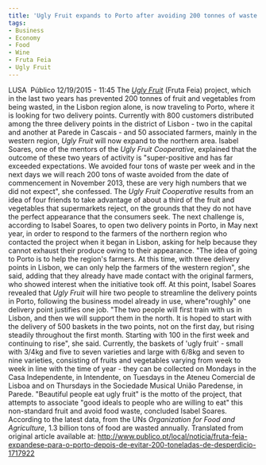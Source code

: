 ```yaml
---
title: 'Ugly Fruit expands to Porto after avoiding 200 tonnes of waste'
tags: 
- Business
- Economy
- Food
- Wine
- Fruta Feia
- Ugly Fruit
---
```


LUSA  Público 12/19/2015 - 11:45 The _[Ugly Fruit](http://frutafeia.pt/en)_ (Fruta Feia) project, which in the last two years has prevented 200 tonnes of fruit and vegetables from being wasted, in the Lisbon region alone, is now traveling to Porto, where it is looking for two delivery points. Currently with 800 customers distributed among the three delivery points in the district of Lisbon - two in the capital and another at Parede in Cascais - and 50 associated farmers, mainly in the western region, _Ugly Fruit_ will now expand to the northern area. Isabel Soares, one of the mentors of the _Ugly Fruit Cooperative_, explained that the outcome of these two years of activity is "super-positive and has far exceeded expectations. We avoided four tons of waste per week and in the next days we will reach 200 tons of waste avoided from the date of commencement in November 2013, these are very high numbers that we did not expect", she confessed. The _Ugly Fruit Cooperative_ results from an idea of ​​four friends to take advantage of about a third of the fruit and vegetables that supermarkets reject, on the grounds that they do not have the perfect appearance that the consumers seek. The next challenge is, according to Isabel Soares, to open two delivery points in Porto, in May next year, in order to respond to the farmers of the northern region who contacted the project when it began in Lisbon, asking for help because they cannot exhaust their produce owing to their appearance. "The idea of ​​going to Porto is to help the region's farmers. At this time, with three delivery points in Lisbon, we can only help the farmers of the western region", she said, adding that they already have made contact with the original farmers, who showed interest when the initiative took off. At this point, Isabel Soares revealed that _Ugly Fruit_ will hire two people to streamline the delivery points in Porto, following the business model already in use, where"roughly" one delivery point justifies one job. "The two people will first train with us in Lisbon, and then we will support them in the north. It is hoped to start with the delivery of 500 baskets in the two points, not on the first day, but rising steadily throughout the first month. Starting with 100 in the first week and continuing to rise", she said. Currently, the baskets of 'ugly fruit' - small with 3/4kg and five to seven varieties and large with 6/8kg and seven to nine varieties, consisting of fruits and vegetables varying from week to week in line with the time of year - they can be collected on Mondays in the Casa Independente, in Intendente, on Tuesdays in the Ateneu Comercial de Lisboa and on Thursdays in the Sociedade Musical União Paredense, in Parede. "Beautiful people eat ugly fruit" is the motto of the project, that attempts to associate "good ideals to people who are willing to eat" this non-standard fruit and avoid food waste, concluded Isabel Soares. According to the latest data, from the UNs _Organization for Food and Agriculture_, 1.3 billion tons of food are wasted annually. Translated from original article available at: http://www.publico.pt/local/noticia/fruta-feia-expandese-para-o-porto-depois-de-evitar-200-toneladas-de-desperdicio-1717922